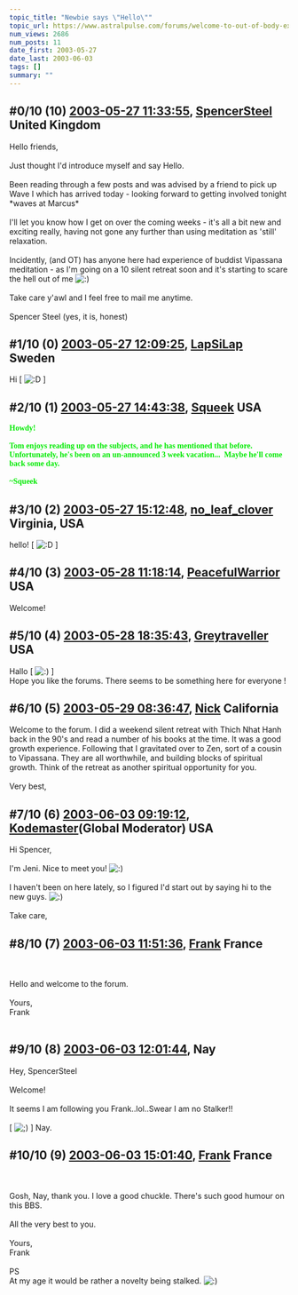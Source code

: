 ```yaml
---
topic_title: "Newbie says \"Hello\""
topic_url: https://www.astralpulse.com/forums/welcome-to-out-of-body-experiences!/newbie-says-hello
num_views: 2686
num_posts: 11
date_first: 2003-05-27
date_last: 2003-06-03
tags: []
summary: ""
---
```


## \#0/10 (10) [2003-05-27 11:33:55](https://www.astralpulse.com/forums/index.php?msg=120411), [SpencerSteel](https://www.astralpulse.com/forums/profile/?u=2403) United Kingdom ##
<section>
Hello friends,
<br>
<br>
Just thought I'd introduce myself and say Hello.
<br>
<br>
Been reading through a few posts and was advised by a friend to pick up Wave I which has arrived today - looking forward to getting involved tonight *waves at Marcus*
<br>
<br>
I'll let you know how I get on over the coming weeks - it's all a bit new and exciting really, having not gone any further than using meditation as 'still' relaxation.
<br>
<br>
Incidently, (and OT) has anyone here had experience of buddist Vipassana meditation - as I'm going on a 10 silent retreat soon and it's starting to scare the hell out of me
<img alt=":)" class="smiley" src="https://www.astralpulse.com/forums/Smileys/fugue/smiley.png" title="Smiley"/>
<br>
<br>
Take care y'awl and I feel free to mail me anytime.
<br>
<br>
Spencer Steel (yes, it is, honest)
<br>
</section>

## \#1/10 (0) [2003-05-27 12:09:25](https://www.astralpulse.com/forums/index.php?msg=32291), [LapSiLap](https://www.astralpulse.com/forums/profile/?u=893) Sweden ##
<section>
Hi [
<img alt=":D" class="smiley" src="https://www.astralpulse.com/forums/Smileys/fugue/cheesy.png" title="Cheesy"/>
]
</section>

## \#2/10 (1) [2003-05-27 14:43:38](https://www.astralpulse.com/forums/index.php?msg=32299), [Squeek](https://www.astralpulse.com/forums/profile/?u=1578) USA ##
<section>
<b>
 <font color='"teal"'>
  <font face='"Comic' ms&quot;="" sans="">
   Howdy!
   <br>
   <br>
   Tom enjoys reading up on the subjects, and he has mentioned that before. Unfortunately, he's been on an un-announced 3 week vacation...  Maybe he'll come back some day.
   <br>
   <br>
   ~Squeek
  </font>
 </font>
</b>
</section>

## \#3/10 (2) [2003-05-27 15:12:48](https://www.astralpulse.com/forums/index.php?msg=32302), [no_leaf_clover](https://www.astralpulse.com/forums/profile/?u=1764) Virginia, USA ##
<section>
hello! [
<img alt=":D" class="smiley" src="https://www.astralpulse.com/forums/Smileys/fugue/cheesy.png" title="Cheesy"/>
]
</section>

## \#4/10 (3) [2003-05-28 11:18:14](https://www.astralpulse.com/forums/index.php?msg=32363), [PeacefulWarrior](https://www.astralpulse.com/forums/profile/?u=230) USA ##
<section>
Welcome!
</section>

## \#5/10 (4) [2003-05-28 18:35:43](https://www.astralpulse.com/forums/index.php?msg=32426), [Greytraveller](https://www.astralpulse.com/forums/profile/?u=1734) USA ##
<section>
Hallo [
<img alt=":)" class="smiley" src="https://www.astralpulse.com/forums/Smileys/fugue/smiley.png" title="Smiley"/>
]
<br>
Hope you like the forums. There seems to be something here for everyone !
</section>

## \#6/10 (5) [2003-05-29 08:36:47](https://www.astralpulse.com/forums/index.php?msg=32494), [Nick](https://www.astralpulse.com/forums/profile/?u=2080) California ##
<section>
Welcome to the forum. I did a weekend silent retreat with Thich Nhat Hanh back in the 90's and read a number of his books at the time. It was a good growth experience. Following that I gravitated over to Zen, sort of a cousin to Vipassana. They are all worthwhile, and building blocks of spiritual growth. Think of the retreat as another spiritual opportunity for you.
<br>
<br>
Very best,
</section>

## \#7/10 (6) [2003-06-03 09:19:12](https://www.astralpulse.com/forums/index.php?msg=33188), [Kodemaster](https://www.astralpulse.com/forums/profile/?u=426)(Global Moderator) USA ##
<section>
Hi Spencer,
<br>
<br>
I'm Jeni. Nice to meet you!
<img alt=":)" class="smiley" src="https://www.astralpulse.com/forums/Smileys/fugue/smiley.png" title="Smiley"/>
<br>
<br>
I haven't been on here lately, so I figured I'd start out by saying hi to the new guys.
<img alt=":)" class="smiley" src="https://www.astralpulse.com/forums/Smileys/fugue/smiley.png" title="Smiley"/>
<br>
<br>
Take care,
</section>

## \#8/10 (7) [2003-06-03 11:51:36](https://www.astralpulse.com/forums/index.php?msg=33216), [Frank](https://www.astralpulse.com/forums/profile/?u=359) France ##
<section>
<br>
<br>
Hello and welcome to the forum.
<br>
<br>
Yours,
<br>
Frank
<br>
<br>
</section>

## \#9/10 (8) [2003-06-03 12:01:44](https://www.astralpulse.com/forums/index.php?msg=33219), Nay  ##
<section>
Hey, SpencerSteel
<br>
<br>
Welcome!
<br>
<br>
It seems I am following you Frank..lol..Swear I am no Stalker!!
<br>
<br>
[
<img alt=";)" class="smiley" src="https://www.astralpulse.com/forums/Smileys/fugue/wink.png" title="Wink"/>
] Nay.
</section>

## \#10/10 (9) [2003-06-03 15:01:40](https://www.astralpulse.com/forums/index.php?msg=33262), [Frank](https://www.astralpulse.com/forums/profile/?u=359) France ##
<section>
<br>
<br>
Gosh, Nay, thank you. I love a good chuckle. There's such good humour on this BBS.
<br>
<br>
All the very best to you.
<br>
<br>
Yours,
<br>
Frank
<br>
<br>
PS
<br>
At my age it would be rather a novelty being stalked.
<img alt=":)" class="smiley" src="https://www.astralpulse.com/forums/Smileys/fugue/smiley.png" title="Smiley"/>
<br>
<br>
</section>